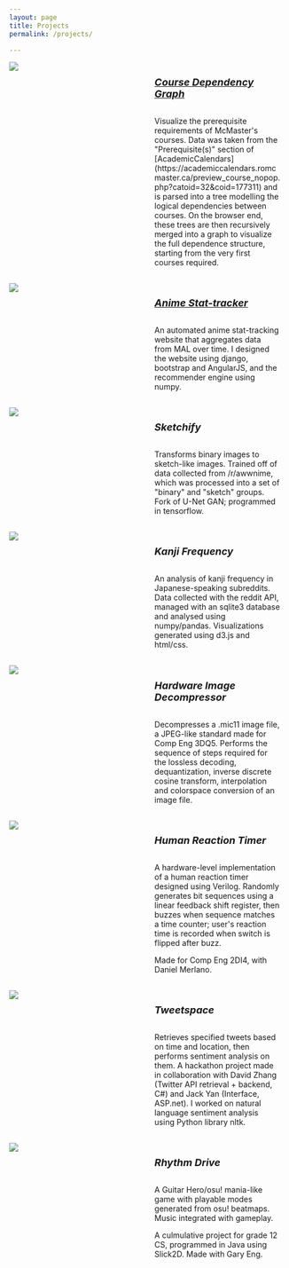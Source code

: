 ```yaml
---
layout: page
title: Projects
permalink: /projects/

---
```

<style>
    .project-container {
        margin-bottom: 15px;
        display: inline-block;
    }
    .project-desc h5{
        font-size: 18px;
    }
    .project-desc p{
        font-size: 14px;
    }
</style>

<!--/* -------------------------------- */-->

<!--https://stackoverflow.com/questions/19089933/how-to-position-two-elements-side-by-side-using-css-->

<div class="project-container">
    <span class="project-image" style="width:50%;margin-right:2%;float: left;">
        <img src="https://i.imgur.com/lqpaPL1.png" class="project-image">
    </span>
    <span class="project-desc" style="width:45%; float: left;">
        <h5><a href="http://www.maystride.com">Course Dependency Graph</a></h5>
        <p>Visualize the prerequisite requirements of McMaster's courses. Data was taken from the "Prerequisite(s)" section of [AcademicCalendars](https://academiccalendars.romcmaster.ca/preview_course_nopop.php?catoid=32&coid=177311) and is parsed into a tree modelling the logical dependencies between courses. On the browser end, these trees are then recursively merged into a graph to visualize the full dependence structure, starting from the very first courses required.</p>
    </span>
    
</div>

<div class="project-container">
    <span class="project-image" style="width:50%;margin-right:2%;float: left;">
        <img src="https://i.imgur.com/Ro1zMAf.png?2" class="project-image">
    </span>
    <span class="project-desc" style="width:45%; float: left;">
        <h5><a href="http://www.maystride.com">Anime Stat-tracker</a></h5>
        <p>An automated anime stat-tracking website that aggregates data from MAL over time. I designed the website using django, bootstrap and AngularJS, and the recommender engine using numpy.</p>
    </span>
    
</div>

<div class="project-container">
    <span class="project-image" style="width:50%;margin-right:2%;float: left;">
        <img src="https://i.imgur.com/2LrY6Qw.jpg" class="project-image">
    </span>
    <span class="project-desc" style="width:45%; float: left;">
        <h5>Sketchify</h5>
        <p>Transforms binary images to sketch-like images. Trained off of data collected from /r/awwnime, which was processed into a set of "binary" and "sketch" groups. Fork of U-Net GAN; programmed in tensorflow.</p>
    </span>
    
</div>

<div class="project-container">
    <span class="project-image" style="width:50%;margin-right:2%;float: left;">
        <img src="https://i.imgur.com/4glcYQ6.jpg" class="project-image">
    </span>
    <span class="project-desc" style="width:45%; float: left;">
        <h5>Kanji Frequency</h5>
        <p>An analysis of kanji frequency in Japanese-speaking subreddits. Data collected with the reddit API, managed with an sqlite3 database and analysed using numpy/pandas. Visualizations generated using d3.js and html/css.</p>
    </span>
    
</div>
<div class="project-container">
    <span class="project-image" style="width:50%;margin-right:2%;float: left;">
        <img src="https://i.imgur.com/AobSrGb.jpg" class="project-image">
    </span>
    <span class="project-desc" style="width:45%; float: left;">
        <h5>Hardware Image Decompressor</h5>
        <p>Decompresses a .mic11 image file, a JPEG-like standard made for Comp Eng 3DQ5. Performs the sequence of steps required for the lossless decoding, dequantization, inverse discrete cosine transform, interpolation and colorspace conversion of an image file.</p>
    </span>
    
</div>

<div class="project-container">
    <span class="project-image" style="width:50%;margin-right:2%;float: left;">
        <img src="https://i.imgur.com/8zLQW38.jpg" class="project-image">
    </span>
    <span class="project-desc" style="width:45%; float: left;">
        <h5>Human Reaction Timer</h5>
        <p>A hardware-level implementation of a human reaction timer designed using Verilog. Randomly generates bit sequences using a linear feedback shift register, then buzzes when sequence matches a time counter; user's reaction time is recorded when switch is flipped after buzz.</p>
        <p>Made for Comp Eng 2DI4, with Daniel Merlano.</p>
    </span>
    
</div>

<div class="project-container">
    <span class="project-image" style="width:50%;margin-right:2%;float: left;">
        <img src="https://i.imgur.com/xWjR2E1.jpg" class="project-image">
    </span>
    <span class="project-desc" style="width:45%; float: left;">
        <h5>Tweetspace</h5>
        <p>Retrieves specified tweets based on time and location, then performs sentiment analysis on them. A hackathon project made in collaboration with David Zhang (Twitter API retrieval + backend, C#) and Jack Yan (Interface, ASP.net). I worked on natural language sentiment analysis using Python library nltk.</p>
    </span>
    
</div>

<div class="project-container">
    <span class="project-image" style="width:50%;margin-right:2%;float: left;">
        <img src="https://i.imgur.com/wNXY2z0.png" class="project-image">
    </span>
    <span class="project-desc" style="width:45%; float: left;">
        <h5>Rhythm Drive</h5>
        <p>A Guitar Hero/osu! mania-like game with playable modes generated from osu! beatmaps. Music integrated with gameplay.</p>
        <p>A culmulative project for grade 12 CS, programmed in Java using Slick2D. Made with Gary Eng.</p>
    </span>
    
</div>